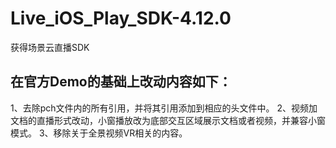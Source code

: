 # Live_iOS_Play_SDK-4.12.0
获得场景云直播SDK
## 在官方Demo的基础上改动内容如下：
1、去除pch文件内的所有引用，并将其引用添加到相应的头文件中。
2、视频加文档的直播形式改动，小窗播放改为底部交互区域展示文档或者视频，并兼容小窗模式。
3、移除关于全景视频VR相关的内容。
